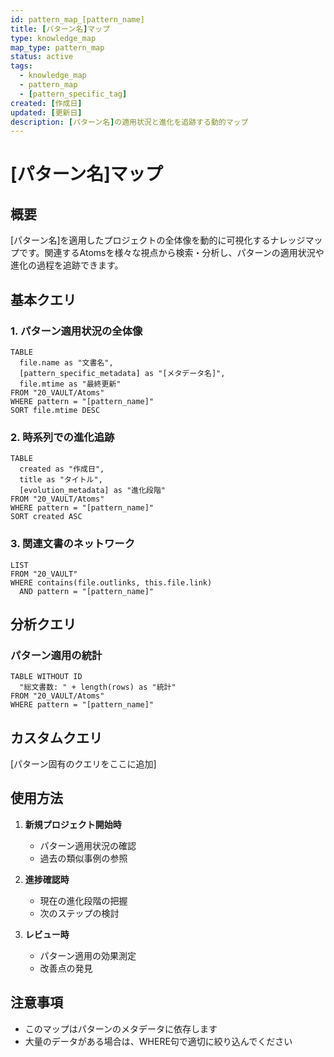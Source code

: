 ```yaml
---
id: pattern_map_[pattern_name]
title: [パターン名]マップ
type: knowledge_map
map_type: pattern_map
status: active
tags:
  - knowledge_map
  - pattern_map
  - [pattern_specific_tag]
created: [作成日]
updated: [更新日]
description: [パターン名]の適用状況と進化を追跡する動的マップ
---
```


# [パターン名]マップ

## 概要

[パターン名]を適用したプロジェクトの全体像を動的に可視化するナレッジマップです。関連するAtomsを様々な視点から検索・分析し、パターンの適用状況や進化の過程を追跡できます。

## 基本クエリ

### 1. パターン適用状況の全体像

```dataview
TABLE 
  file.name as "文書名",
  [pattern_specific_metadata] as "[メタデータ名]",
  file.mtime as "最終更新"
FROM "20_VAULT/Atoms"
WHERE pattern = "[pattern_name]"
SORT file.mtime DESC
```

### 2. 時系列での進化追跡

```dataview
TABLE 
  created as "作成日",
  title as "タイトル",
  [evolution_metadata] as "進化段階"
FROM "20_VAULT/Atoms"
WHERE pattern = "[pattern_name]"
SORT created ASC
```

### 3. 関連文書のネットワーク

```dataview
LIST
FROM "20_VAULT"
WHERE contains(file.outlinks, this.file.link)
  AND pattern = "[pattern_name]"
```

## 分析クエリ

### パターン適用の統計

```dataview
TABLE WITHOUT ID
  "総文書数: " + length(rows) as "統計"
FROM "20_VAULT/Atoms"
WHERE pattern = "[pattern_name]"
```

## カスタムクエリ

[パターン固有のクエリをここに追加]

## 使用方法

1. **新規プロジェクト開始時**
   - パターン適用状況の確認
   - 過去の類似事例の参照

2. **進捗確認時**
   - 現在の進化段階の把握
   - 次のステップの検討

3. **レビュー時**
   - パターン適用の効果測定
   - 改善点の発見

## 注意事項

- このマップはパターンのメタデータに依存します
- 大量のデータがある場合は、WHERE句で適切に絞り込んでください